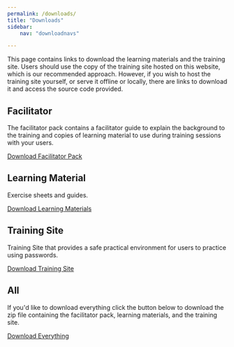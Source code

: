 ```yaml
---
permalink: /downloads/
title: "Downloads"
sidebar:
    nav: "downloadnavs"

---
```


This page contains links to download the learning materials and the training site. Users should use the copy of the training site hosted on this website, which is our recommended approach. However, if you wish to host the training site yourself, or serve it offline or locally, there are links to download it and access the source code provided. 

## Facilitator
The facilitator pack contains a facilitator guide to explain the background to the training and copies of learning material to use during training sessions with your users. 

<a href="#" class="btn btn--primary">Download Facilitator Pack</a>


## Learning Material
Exercise sheets and guides.

<a href="#" class="btn btn--primary">Download Learning Materials</a>

## Training Site
Training Site that provides a safe practical environment for users to practice using passwords.

<a href="#" class="btn btn--primary">Download Training Site</a>

## All
If you'd like to download everything click the button below to download the zip file containing the facilitator pack, learning materials, and the training site.

<a href="#" class="btn btn--primary">Download Everything</a>